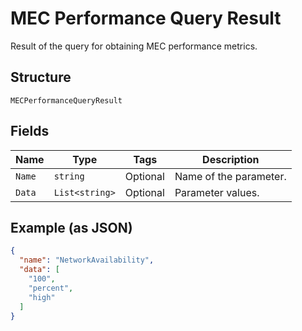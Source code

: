 
# MEC Performance Query Result

Result of the query for obtaining MEC performance metrics.

## Structure

`MECPerformanceQueryResult`

## Fields

| Name | Type | Tags | Description |
|  --- | --- | --- | --- |
| `Name` | `string` | Optional | Name of the parameter. |
| `Data` | `List<string>` | Optional | Parameter values. |

## Example (as JSON)

```json
{
  "name": "NetworkAvailability",
  "data": [
    "100",
    "percent",
    "high"
  ]
}
```

